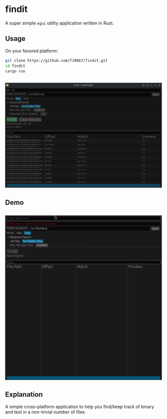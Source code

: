 # findit

A super simple `egui` utility application written in Rust.

## Usage
On your favored platform:
```bash
git clone https://github.com/TJ9867/findit.git
cd findit
cargo run
```

![main findit GUI](https://raw.githubusercontent.com/TJ9867/findit/main/rsrc/main_gui.png)
---
## Demo
![main findit GUI](https://raw.githubusercontent.com/TJ9867/findit/main/rsrc/example_usage.gif)
---

## Explanation
A simple cross-platform application to help you find/keep track of binary and text in a non-trivial number of files.

